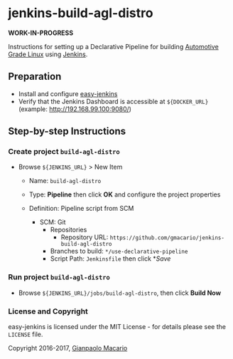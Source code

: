 # jenkins-build-agl-distro

**WORK-IN-PROGRESS**

Instructions for setting up a Declarative Pipeline for building [Automotive Grade Linux](https://wiki.automotivelinux.org/agl-distro) using [Jenkins](https://jenkins-ci.org/).

## Preparation

* Install and configure [easy-jenkins](https://github.com/gmacario/easy-jenkins)
* Verify that the Jenkins Dashboard is accessible at `${DOCKER_URL}` (example: http://192.168.99.100:9080/)

## Step-by-step Instructions

### Create project `build-agl-distro`

* Browse `${JENKINS_URL}` > New Item
  - Name: `build-agl-distro`
  - Type: **Pipeline**
  then click **OK** and configure the project properties
  
  - Definition: Pipeline script from SCM
    - SCM: Git
      - Repositories
        - Repository URL: `https://github.com/gmacario/jenkins-build-agl-distro`
      - Branches to build: `*/use-declarative-pipeline`
      - Script Path: `Jenkinsfile`
then click **Save*

### Run project `build-agl-distro`

* Browse `${JENKINS_URL}/jobs/build-agl-distro`, then click **Build Now**

### License and Copyright

easy-jenkins is licensed under the MIT License - for details please see the `LICENSE` file.

Copyright 2016-2017, [Gianpaolo Macario](http://gmacario.github.io/)
